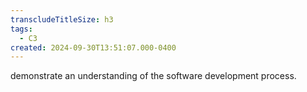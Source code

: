 ```yaml
---
transcludeTitleSize: h3
tags:
  - C3
created: 2024-09-30T13:51:07.000-0400
---
```

demonstrate an understanding of the software development process.